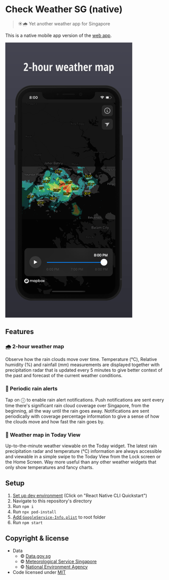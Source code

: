 # Check Weather SG (native)

> ☀️🌧 Yet another weather app for Singapore

This is a native mobile app version of the [web app](https://github.com/cheeaun/checkweather-sg).

<img src="screenshots/iPhone-5.8-1.png" alt="screenshot" width="400">

## Features

### **🌧 2-hour weather map**

Observe how the rain clouds move over time. Temperature (°C), Relative humidity (%) and rainfall (mm) measurements are displayed together with precipitation radar that is updated every 5 minutes to give better context of the past and forecast of the current weather conditions.

### **🔔 Periodic rain alerts**

Tap on ⓘ to enable rain alert notifications. Push notifications are sent every time there's significant rain cloud coverage over Singapore, from the beginning, all the way until the rain goes away. Notifications are sent periodically with coverage percentage information to give a sense of how the clouds move and how fast the rain goes by.

### **📡 Weather map in Today View**

Up-to-the-minute weather viewable on the Today widget. The latest rain precipitation radar and temperature (°C) information are always accessible and viewable in a simple swipe to the Today View from the Lock screen or the Home Screen. Way more useful than any other weather widgets that only show temperatures and fancy charts.

## Setup

1. [Set up dev environment](https://reactnative.dev/docs/environment-setup) (Click on "React Native CLI Quickstart")
2. Navigate to this repository's directory
3. Run `npm i`
4. Run `npx pod-install`
5. [Add `GoogleService-Info.plist`](https://firebase.google.com/docs/ios/setup#add-config-file) to root folder
6. Run `npm start`

## Copyright & license

- Data
  - © [Data.gov.sg](https://data.gov.sg/privacy-and-website-terms#site-terms)
  - © [Meteorological Service Singapore](http://www.weather.gov.sg/terms-of-use)
  - © [National Environment Agency](http://www.nea.gov.sg/open-data-licence/)
- Code licensed under [MIT](https://cheeaun.mit-license.org/)
